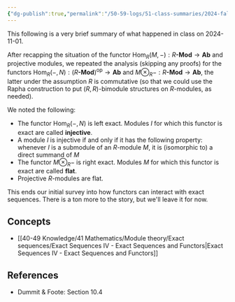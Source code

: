 ```yaml
---
{"dg-publish":true,"permalink":"/50-59-logs/51-class-summaries/2024-fall/math-561/2024-11/2024-11-01/","updated":"2024-11-01T08:41:50-07:00"}
---
```


This following is a very brief summary of what happened in class on 2024-11-01.

After recapping the situation of the functor $\operatorname{Hom}_R(M,-):R\textbf{-Mod}\to \textbf{Ab}$ and projective modules, we repeated the analysis (skipping any proofs) for the functors $\operatorname{Hom}_R(-,N):(R\textbf{-Mod})^{\text{op}}\to \textbf{Ab}$ and $M\otimes_R -:R\textbf{-Mod}\to \textbf{Ab}$, the latter under the assumption $R$ is commutative (so that we could use the Rapha construction to put $(R,R)$-bimodule structures on $R$-modules, as needed).

We noted the following:
- The functor $\operatorname{Hom}_R(-,N)$ is left exact. Modules $I$ for which this functor is exact are called **injective**.
- A module $I$ is injective if and only if it has the following property: whenever $I$ is a submodule of an $R$-module $M$, it is (isomorphic to) a direct summand of $M$
- The functor $M\otimes_R -$ is right exact. Modules $M$ for which this functor is exact are called **flat**.
- Projective $R$-modules are flat.

This ends our initial survey into how functors can interact with exact sequences. There is a ton more to the story, but we'll leave it for now.
## Concepts

- [[40-49 Knowledge/41 Mathematics/Module theory/Exact sequences/Exact Sequences IV - Exact Sequences and Functors\|Exact Sequences IV - Exact Sequences and Functors]]

## References

- Dummit & Foote: Section 10.4